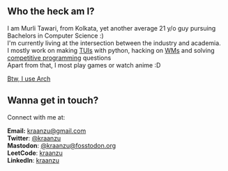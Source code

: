 ## Who the heck am I? 


I am Murli Tawari, from Kolkata, yet another average 21 y/o guy pursuing Bachelors in Computer Science :) \
I'm currently living at the intersection between the industry and academia.\
I mostly work on making [TUIs](https://en.wikipedia.org/wiki/Text-based_user_interface) with python, hacking on [WMs](https://en.wikipedia.org/wiki/Window_manager) and solving [competitive programming](https://en.wikipedia.org/wiki/Competitive_programming) questions \
Apart from that, I most play games or watch anime :D


[Btw, I use Arch](https://external-content.duckduckgo.com/iu/?u=https%3A%2F%2Fi.redd.it%2F6ozib7wpxf651.png&f=1&nofb=1&ipt=993ebe40082fad7688aab018335c35eb31264f101669a73be3a4b0ef4352cffc&ipo=images)


## Wanna get in touch?

Connect with me at:

**Email:** kraanzu@gmail.com \
**Twitter**: [@kraanzu](https://twitter.com/kraanzu) \
**Mastodon**: [@kraanzu@fosstodon.org](https://fosstodon.org/@kraanzu) \
**LeetCode**: [kraanzu](https://leetcode.com/kraanzu/) \
**LinkedIn**: [kraanzu](https://www.linkedin.com/in/kraanzu/)
